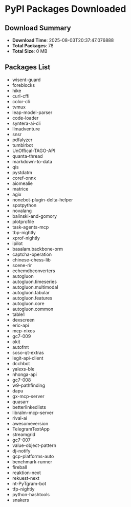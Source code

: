 # PyPI Packages Downloaded

## Download Summary
- **Download Time**: 2025-08-03T20:37:47.076888
- **Total Packages**: 78
- **Total Size**: 0 MB

## Packages List
- wisent-guard
- foreblocks
- hike
- curl-cffi
- color-cli
- tvmux
- leap-model-parser
- code-loader
- syntera-ai-cli
- llmadventure
- snsr
- pdfalyzer
- tumblrbot
- UnOffical-TAGO-API
- quanta-thread
- markdown-to-data
- qis
- pystdatm
- coref-onnx
- aiomealie
- matrice
- agix
- nonebot-plugin-delta-helper
- spotpython
- novalang
- balinski-and-gomory
- plotprofile
- task-agents-mcp
- tbp-nightly
- xprof-nightly
- ipilot
- basalam.backbone-orm
- captcha-operation
- chinese-chess-lib
- scene-rir
- echemdbconverters
- autogluon
- autogluon.timeseries
- autogluon.multimodal
- autogluon.tabular
- autogluon.features
- autogluon.core
- autogluon.common
- table1
- dexscreen
- eric-api
- mcp-nixos
- gc7-009
- okit
- autofmt
- soso-qt-extras
- legit-api-client
- dcchbot
- yalexs-ble
- nhonga-api
- gc7-008
- w9-pathfinding
- dapu
- gx-mcp-server
- quasarr
- betterlinkedlists
- libralm-mcp-server
- rival-ai
- awesomeversion
- TelegramTextApp
- streamgrid
- gc7-007
- value-object-pattern
- dj-notify
- gcp-platforms-auto
- benchmark-runner
- fireball
- reaktion-next
- rekuest-next
- nt-PyTgram-bot
- tfp-nightly
- python-hashtools
- snakers
